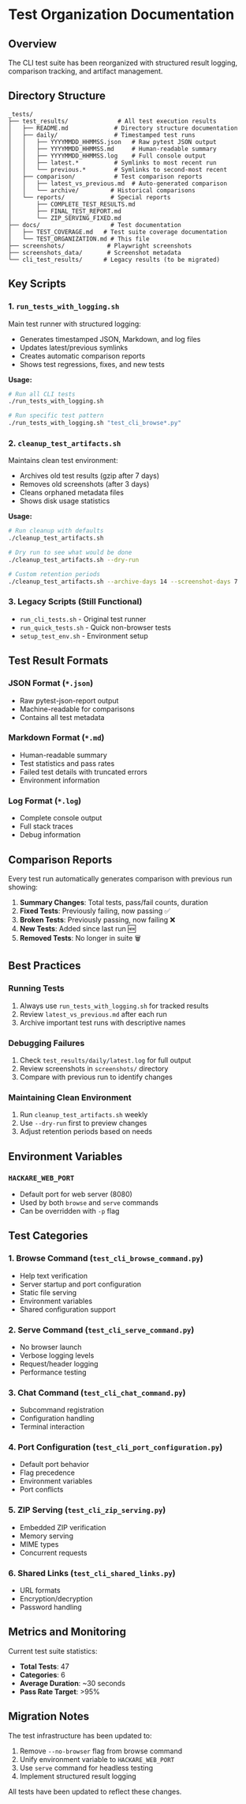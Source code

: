 # Test Organization Documentation

## Overview
The CLI test suite has been reorganized with structured result logging, comparison tracking, and artifact management.

## Directory Structure

```
_tests/
├── test_results/              # All test execution results
│   ├── README.md             # Directory structure documentation
│   ├── daily/                # Timestamped test runs
│   │   ├── YYYYMMDD_HHMMSS.json   # Raw pytest JSON output
│   │   ├── YYYYMMDD_HHMMSS.md     # Human-readable summary
│   │   ├── YYYYMMDD_HHMMSS.log    # Full console output
│   │   ├── latest.*          # Symlinks to most recent run
│   │   └── previous.*        # Symlinks to second-most recent
│   ├── comparison/           # Test comparison reports
│   │   ├── latest_vs_previous.md  # Auto-generated comparison
│   │   └── archive/         # Historical comparisons
│   └── reports/             # Special reports
│       ├── COMPLETE_TEST_RESULTS.md
│       ├── FINAL_TEST_REPORT.md
│       └── ZIP_SERVING_FIXED.md
├── docs/                    # Test documentation
│   ├── TEST_COVERAGE.md   # Test suite coverage documentation
│   └── TEST_ORGANIZATION.md # This file
├── screenshots/            # Playwright screenshots
├── screenshots_data/       # Screenshot metadata
└── cli_test_results/      # Legacy results (to be migrated)
```

## Key Scripts

### 1. `run_tests_with_logging.sh`
Main test runner with structured logging:
- Generates timestamped JSON, Markdown, and log files
- Updates latest/previous symlinks
- Creates automatic comparison reports
- Shows test regressions, fixes, and new tests

**Usage:**
```bash
# Run all CLI tests
./run_tests_with_logging.sh

# Run specific test pattern
./run_tests_with_logging.sh "test_cli_browse*.py"
```

### 2. `cleanup_test_artifacts.sh`
Maintains clean test environment:
- Archives old test results (gzip after 7 days)
- Removes old screenshots (after 3 days)
- Cleans orphaned metadata files
- Shows disk usage statistics

**Usage:**
```bash
# Run cleanup with defaults
./cleanup_test_artifacts.sh

# Dry run to see what would be done
./cleanup_test_artifacts.sh --dry-run

# Custom retention periods
./cleanup_test_artifacts.sh --archive-days 14 --screenshot-days 7
```

### 3. Legacy Scripts (Still Functional)
- `run_cli_tests.sh` - Original test runner
- `run_quick_tests.sh` - Quick non-browser tests
- `setup_test_env.sh` - Environment setup

## Test Result Formats

### JSON Format (`*.json`)
- Raw pytest-json-report output
- Machine-readable for comparisons
- Contains all test metadata

### Markdown Format (`*.md`)
- Human-readable summary
- Test statistics and pass rates
- Failed test details with truncated errors
- Environment information

### Log Format (`*.log`)
- Complete console output
- Full stack traces
- Debug information

## Comparison Reports

Every test run automatically generates comparison with previous run showing:

1. **Summary Changes**: Total tests, pass/fail counts, duration
2. **Fixed Tests**: Previously failing, now passing ✅
3. **Broken Tests**: Previously passing, now failing ❌
4. **New Tests**: Added since last run 🆕
5. **Removed Tests**: No longer in suite 🗑️

## Best Practices

### Running Tests
1. Always use `run_tests_with_logging.sh` for tracked results
2. Review `latest_vs_previous.md` after each run
3. Archive important test runs with descriptive names

### Debugging Failures
1. Check `test_results/daily/latest.log` for full output
2. Review screenshots in `screenshots/` directory
3. Compare with previous run to identify changes

### Maintaining Clean Environment
1. Run `cleanup_test_artifacts.sh` weekly
2. Use `--dry-run` first to preview changes
3. Adjust retention periods based on needs

## Environment Variables

### `HACKARE_WEB_PORT`
- Default port for web server (8080)
- Used by both `browse` and `serve` commands
- Can be overridden with `-p` flag

## Test Categories

### 1. Browse Command (`test_cli_browse_command.py`)
- Help text verification
- Server startup and port configuration
- Static file serving
- Environment variables
- Shared configuration support

### 2. Serve Command (`test_cli_serve_command.py`)
- No browser launch
- Verbose logging levels
- Request/header logging
- Performance testing

### 3. Chat Command (`test_cli_chat_command.py`)
- Subcommand registration
- Configuration handling
- Terminal interaction

### 4. Port Configuration (`test_cli_port_configuration.py`)
- Default port behavior
- Flag precedence
- Environment variables
- Port conflicts

### 5. ZIP Serving (`test_cli_zip_serving.py`)
- Embedded ZIP verification
- Memory serving
- MIME types
- Concurrent requests

### 6. Shared Links (`test_cli_shared_links.py`)
- URL formats
- Encryption/decryption
- Password handling

## Metrics and Monitoring

Current test suite statistics:
- **Total Tests**: 47
- **Categories**: 6
- **Average Duration**: ~30 seconds
- **Pass Rate Target**: >95%

## Migration Notes

The test infrastructure has been updated to:
1. Remove `--no-browser` flag from browse command
2. Unify environment variable to `HACKARE_WEB_PORT`
3. Use `serve` command for headless testing
4. Implement structured result logging

All tests have been updated to reflect these changes.